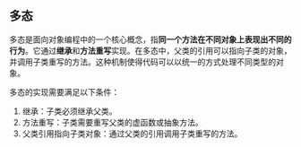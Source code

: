 ## 多态

多态是面向对象编程中的一个核心概念，指**同一个方法在不同对象上表现出不同的行为**。它通过**继承**和**方法重写**实现。在多态中，父类的引用可以指向子类的对象，并调用子类重写的方法。这种机制使得代码可以以统一的方式处理不同类型的对象。

多态的实现需要满足以下条件：

1. 继承：子类必须继承父类。
2. 方法重写：子类需要重写父类的虚函数或抽象方法。
3. 父类引用指向子类对象：通过父类的引用调用子类重写的方法。